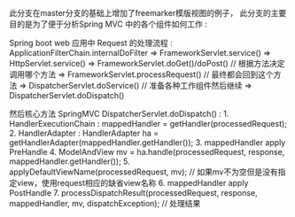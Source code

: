 此分支在master分支的基础上增加了freemarker模版视图的例子，
此分支的主要目的是为了便于分析Spring MVC 中的各个组件如何工作 :

Spring boot web 应用中 Request 的处理流程 :
ApplicationFilterChain.internalDoFilter
    => FrameworkServlet.service()
    => HttpServlet.service()
    => FrameworkServlet.doGet()/doPost() // 根据方法决定调用哪个方法
    => FrameworkServlet.processRequest() // 最终都会回到这个方法
    => DispatcherServlet.doService() // 准备各种工作组件然后继续
    => DispatcherServlet.doDispatch()

然后核心方法 SpringMVC DispatcherServlet.doDispatch() :
    1. HandlerExecutionChain : mappedHandler = getHandler(processedRequest);
    2. HandlerAdapter : HandlerAdapter ha = getHandlerAdapter(mappedHandler.getHandler());
    3. mappedHandler apply PreHandle
    4. ModelAndView mv = ha.handle(processedRequest, response, mappedHandler.getHandler());
    5. applyDefaultViewName(processedRequest, mv); // 如果mv不为空但是没有指定view，使用request相应的缺省view名称
    6. mappedHandler apply PostHandle
    7. processDispatchResult(processedRequest, response, mappedHandler, mv, dispatchException); // 处理结果
